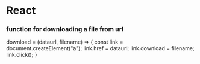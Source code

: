 # React

### function for downloading a file from url
download = (dataurl, filename) => {
    const link = document.createElement("a");
    link.href = dataurl;
    link.download = filename;
    link.click();
  }
